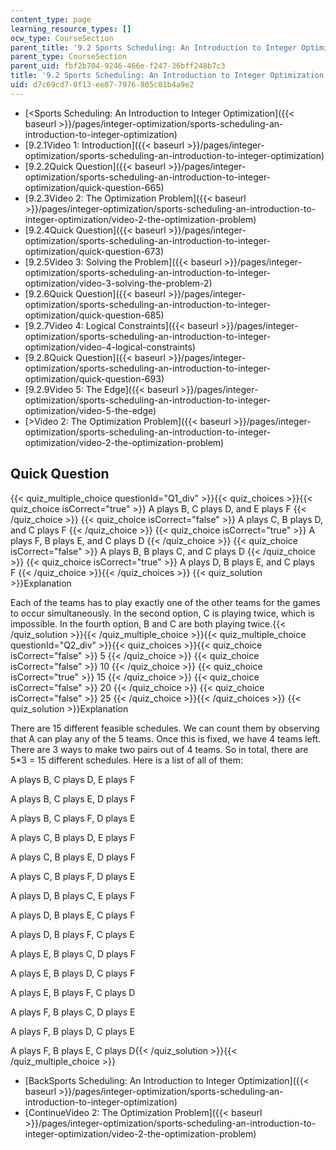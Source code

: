 ```yaml
---
content_type: page
learning_resource_types: []
ocw_type: CourseSection
parent_title: '9.2 Sports Scheduling: An Introduction to Integer Optimization '
parent_type: CourseSection
parent_uid: fbf2b704-9246-466e-f247-36bff248b7c3
title: '9.2 Sports Scheduling: An Introduction to Integer Optimization '
uid: d7c69cd7-0f13-ee07-7976-805c01b4a9e2
---
```


*   [\<Sports Scheduling: An Introduction to Integer Optimization]({{< baseurl >}}/pages/integer-optimization/sports-scheduling-an-introduction-to-integer-optimization)
*   [9.2.1Video 1: Introduction]({{< baseurl >}}/pages/integer-optimization/sports-scheduling-an-introduction-to-integer-optimization)
*   [9.2.2Quick Question]({{< baseurl >}}/pages/integer-optimization/sports-scheduling-an-introduction-to-integer-optimization/quick-question-665)
*   [9.2.3Video 2: The Optimization Problem]({{< baseurl >}}/pages/integer-optimization/sports-scheduling-an-introduction-to-integer-optimization/video-2-the-optimization-problem)
*   [9.2.4Quick Question]({{< baseurl >}}/pages/integer-optimization/sports-scheduling-an-introduction-to-integer-optimization/quick-question-673)
*   [9.2.5Video 3: Solving the Problem]({{< baseurl >}}/pages/integer-optimization/sports-scheduling-an-introduction-to-integer-optimization/video-3-solving-the-problem-2)
*   [9.2.6Quick Question]({{< baseurl >}}/pages/integer-optimization/sports-scheduling-an-introduction-to-integer-optimization/quick-question-685)
*   [9.2.7Video 4: Logical Constraints]({{< baseurl >}}/pages/integer-optimization/sports-scheduling-an-introduction-to-integer-optimization/video-4-logical-constraints)
*   [9.2.8Quick Question]({{< baseurl >}}/pages/integer-optimization/sports-scheduling-an-introduction-to-integer-optimization/quick-question-693)
*   [9.2.9Video 5: The Edge]({{< baseurl >}}/pages/integer-optimization/sports-scheduling-an-introduction-to-integer-optimization/video-5-the-edge)
*   [\>Video 2: The Optimization Problem]({{< baseurl >}}/pages/integer-optimization/sports-scheduling-an-introduction-to-integer-optimization/video-2-the-optimization-problem)

Quick Question
--------------

{{< quiz_multiple_choice questionId="Q1_div" >}}{{< quiz_choices >}}{{< quiz_choice isCorrect="true" >}}&nbsp;A plays B, C plays D, and E plays F&nbsp;{{< /quiz_choice >}}
{{< quiz_choice isCorrect="false" >}}&nbsp;A plays C, B plays D, and C plays F&nbsp;{{< /quiz_choice >}}
{{< quiz_choice isCorrect="true" >}}&nbsp;A plays F, B plays E, and C plays D&nbsp;{{< /quiz_choice >}}
{{< quiz_choice isCorrect="false" >}}&nbsp;A plays B, B plays C, and C plays D&nbsp;{{< /quiz_choice >}}
{{< quiz_choice isCorrect="true" >}}&nbsp;A plays D, B plays E, and C plays F&nbsp;{{< /quiz_choice >}}{{< /quiz_choices >}}
{{< quiz_solution >}}Explanation

Each of the teams has to play exactly one of the other teams for the games to occur simultaneously. In the second option, C is playing twice, which is impossible. In the fourth option, B and C are both playing twice.{{< /quiz_solution >}}{{< /quiz_multiple_choice >}}{{< quiz_multiple_choice questionId="Q2_div" >}}{{< quiz_choices >}}{{< quiz_choice isCorrect="false" >}}&nbsp;5&nbsp;{{< /quiz_choice >}}
{{< quiz_choice isCorrect="false" >}}&nbsp;10&nbsp;{{< /quiz_choice >}}
{{< quiz_choice isCorrect="true" >}}&nbsp;15&nbsp;{{< /quiz_choice >}}
{{< quiz_choice isCorrect="false" >}}&nbsp;20&nbsp;{{< /quiz_choice >}}
{{< quiz_choice isCorrect="false" >}}&nbsp;25&nbsp;{{< /quiz_choice >}}{{< /quiz_choices >}}
{{< quiz_solution >}}Explanation

There are 15 different feasible schedules. We can count them by observing that A can play any of the 5 teams. Once this is fixed, we have 4 teams left. There are 3 ways to make two pairs out of 4 teams. So in total, there are 5\*3 = 15 different schedules. Here is a list of all of them:

A plays B, C plays D, E plays F

A plays B, C plays E, D plays F

A plays B, C plays F, D plays E

A plays C, B plays D, E plays F

A plays C, B plays E, D plays F

A plays C, B plays F, D plays E

A plays D, B plays C, E plays F

A plays D, B plays E, C plays F

A plays D, B plays F, C plays E

A plays E, B plays C, D plays F

A plays E, B plays D, C plays F

A plays E, B plays F, C plays D

A plays F, B plays C, D plays E

A plays F, B plays D, C plays E

A plays F, B plays E, C plays D{{< /quiz_solution >}}{{< /quiz_multiple_choice >}}

*   [BackSports Scheduling: An Introduction to Integer Optimization]({{< baseurl >}}/pages/integer-optimization/sports-scheduling-an-introduction-to-integer-optimization)
*   [ContinueVideo 2: The Optimization Problem]({{< baseurl >}}/pages/integer-optimization/sports-scheduling-an-introduction-to-integer-optimization/video-2-the-optimization-problem)